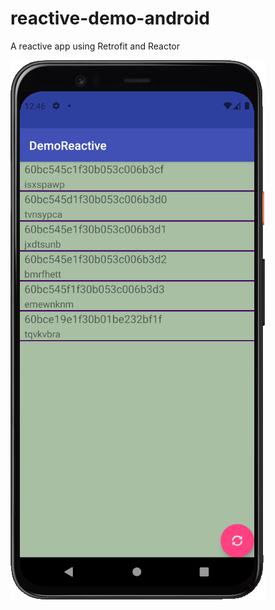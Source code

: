# reactive-demo-android
A reactive app using Retrofit and Reactor

![reative demo app](https://github.com/marcioalexbarbosa/reactive-demo-android/blob/main/demo_reative.png "Reactive Demo App")

